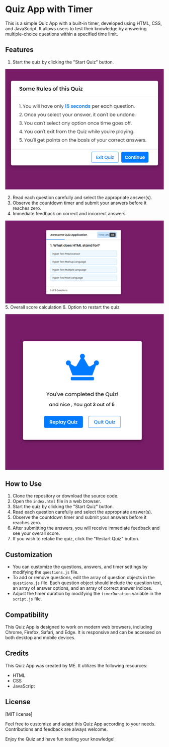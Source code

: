 
# Quiz App with Timer

This is a simple Quiz App with a built-in timer, developed using HTML, CSS, and JavaScript. It allows users to test their knowledge by answering multiple-choice questions within a specified time limit.

## Features
1. Start the quiz by clicking the "Start Quiz" button.

![Start Quiz](Images/start_quiz.png)

2. Read each question carefully and select the appropriate answer(s).
3. Observe the countdown timer and submit your answers before it reaches zero.
4. Immediate feedback on correct and incorrect answers

![Submit Answer](Images/question_example.png)
5. Overall score calculation
6. Option to restart the quiz

![FeedBack](Images/feedback.png)
## How to Use

1. Clone the repository or download the source code.
2. Open the `index.html` file in a web browser.
3. Start the quiz by clicking the "Start Quiz" button.
4. Read each question carefully and select the appropriate answer(s).
5. Observe the countdown timer and submit your answers before it reaches zero.
6. After submitting the answers, you will receive immediate feedback and see your overall score.
7. If you wish to retake the quiz, click the "Restart Quiz" button.

## Customization

- You can customize the questions, answers, and timer settings by modifying the `questions.js` file.
- To add or remove questions, edit the array of question objects in the `questions.js` file. Each question object should include the question text, an array of answer options, and an array of correct answer indices.
- Adjust the timer duration by modifying the `timerDuration` variable in the `script.js` file.

## Compatibility

This Quiz App is designed to work on modern web browsers, including Chrome, Firefox, Safari, and Edge. It is responsive and can be accessed on both desktop and mobile devices.

## Credits

This Quiz App was created by ME. It utilizes the following resources:

- HTML
- CSS
- JavaScript

## License

[MIT license]

Feel free to customize and adapt this Quiz App according to your needs. Contributions and feedback are always welcome.

Enjoy the Quiz and have fun testing your knowledge!
